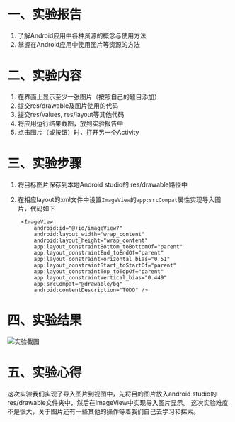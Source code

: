 # 一、实验报告

1. 了解Android应用中各种资源的概念与使用方法
2. 掌握在Android应用中使用图片等资源的方法

# 二、实验内容

1. 在界面上显示至少一张图片（按照自己的题目添加）
2. 提交res/drawable及图片使用的代码
3. 提交res/values, res/layout等其他代码
4. 将应用运行结果截图，放到实验报告中
5. 点击图片（或按钮）时，打开另一个Activity

# 三、实验步骤

1. 将目标图片保存到本地Android studio的 res/drawable路径中

2. 在相应layout的xml文件中设置`ImageView`的`app:srcCompat`属性实现导入图片，代码如下

   ```
    <ImageView
        android:id="@+id/imageView7"
        android:layout_width="wrap_content"
        android:layout_height="wrap_content"
        app:layout_constraintBottom_toBottomOf="parent"
        app:layout_constraintEnd_toEndOf="parent"
        app:layout_constraintHorizontal_bias="0.51"
        app:layout_constraintStart_toStartOf="parent"
        app:layout_constraintTop_toTopOf="parent"
        app:layout_constraintVertical_bias="0.449"
        app:srcCompat="@drawable/bg"
        android:contentDescription="TODO" />
   ```


# 四、实验结果

 ![实验截图](https://raw.githubusercontent.com/Deng-dong555/android-labs-2020/master/students/net1814080903215/lab3_pic.jpg)

# 五、实验心得

这次实验我们实现了导入图片到视图中，先将目的图片放入android studio的res/drawable文件夹中，然后在ImageView中实现导入图片显示。
这次实验难度不是很大，关于图片还有一些其他的操作等着我们自己去学习和探索。
